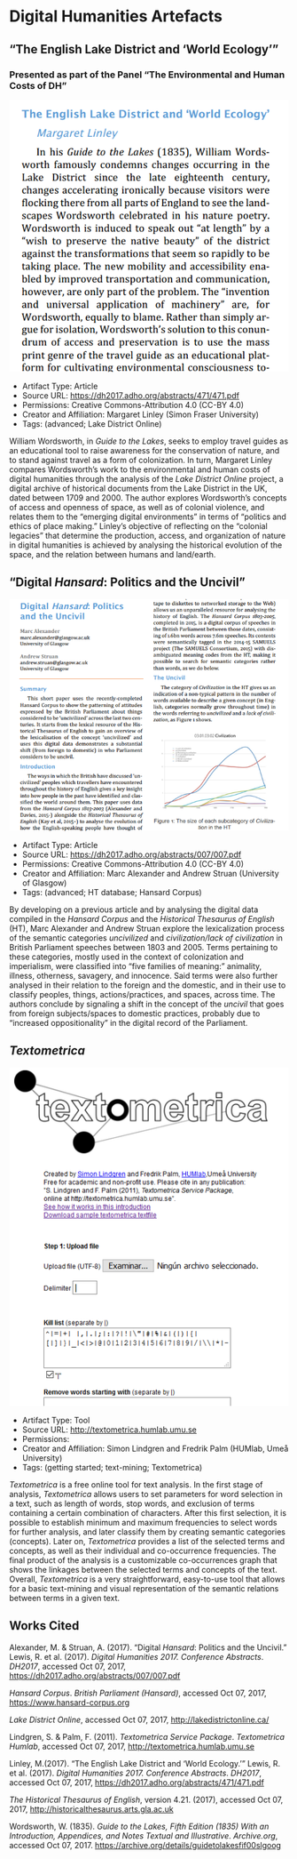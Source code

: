 # Digital Humanities Artefacts

## “The English Lake District and ‘World Ecology’”

### Presented as part of the Panel “The Environmental and Human Costs of DH”

![screenshot](https://github.com/LidiAzul/Digital-Humanities/blob/master/2017-10-07%20(5).png?raw=true)

* Artifact Type: Article
* Source URL: https://dh2017.adho.org/abstracts/471/471.pdf
* Permissions: Creative Commons-Attribution 4.0 (CC-BY 4.0)
* Creator and Affiliation: Margaret Linley (Simon Fraser University)
* Tags: (advanced; Lake District Online)

William Wordsworth, in *Guide to the Lakes*, seeks to employ travel guides as an educational tool to raise awareness for the conservation of nature, and to stand against travel as a form of colonization. In turn, Margaret Linley compares Wordsworth’s work to the environmental and human costs of digital humanities through the analysis of the *Lake District Online* project, a digital archive of historical documents from the Lake District in the UK, dated between 1709 and 2000. The author explores Wordsworth’s concepts of access and openness of space, as well as of colonial violence, and relates them to the “emerging digital environments” in terms of “politics and ethics of place making.” Linley’s objective of reflecting on the “colonial legacies” that determine the production, access, and organization of nature in digital humanities is achieved by analysing the historical evolution of the space, and the relation between humans and land/earth. 

## “Digital *Hansard*: Politics and the Uncivil” 

![screenshot](https://github.com/LidiAzul/Digital-Humanities/blob/master/2017-10-07%20(3).png?raw=true)

* Artifact Type: Article
* Source URL: https://dh2017.adho.org/abstracts/007/007.pdf
* Permissions: Creative Commons-Attribution 4.0 (CC-BY 4.0)
* Creator and Affiliation: Marc Alexander and Andrew Struan (University of Glasgow)
* Tags: (advanced; HT database; Hansard Corpus)

By developing on a previous article and by analysing the digital data compiled in the *Hansard Corpus* and the *Historical Thesaurus of English* (HT), Marc Alexander and Andrew Struan explore the lexicalization process of the semantic categories *uncivilized* and *civilization/lack of civilization* in British Parliament speeches between 1803 and 2005. Terms pertaining to these categories, mostly used in the context of colonization and imperialism, were classified into “five families of meaning:” animality, illness, otherness, savagery, and innocence. Said terms were also further analysed in their relation to the foreign and the domestic, and in their use to classify peoples, things, actions/practices, and spaces, across time. The authors conclude by signaling a shift in the concept of the *uncivil* that goes from foreign subjects/spaces to domestic practices, probably due to “increased oppositionality” in the digital record of the Parliament.


## *Textometrica*

![screenshot](https://github.com/LidiAzul/Digital-Humanities/blob/master/2017-10-07%20(7).png?raw=true)

* Artifact Type: Tool
* Source URL: http://textometrica.humlab.umu.se
* Permissions: 
* Creator and Affiliation: Simon Lindgren and Fredrik Palm (HUMlab, Umeå University)
* Tags: (getting started; text-mining; Textometrica)

*Textometrica* is a free online tool for text analysis. In the first stage of analysis, *Textometrica* allows users to set parameters for word selection in a text, such as length of words, stop words, and exclusion of terms containing a certain combination of characters. After this first selection, it is possible to establish minimum and maximum frequencies to select words for further analysis, and later classify them by creating semantic categories (concepts). Later on, *Textometrica* provides a list of the selected terms and concepts, as well as their individual and co-occurrence frequencies. The final product of the analysis is a customizable co-occurrences graph that shows the linkages between the selected terms and concepts of the text. Overall, *Textometrica* is a very straightforward, easy-to-use tool that allows for a basic text-mining and visual representation of the semantic relations between terms in a given text. 

## Works Cited

Alexander, M. & Struan, A. (2017). “Digital *Hansard*: Politics and the Uncivil.” Lewis, R. et al. (2017). *Digital Humanities 2017. Conference Abstracts*. *DH2017*, accessed Oct 07, 2017, https://dh2017.adho.org/abstracts/007/007.pdf

*Hansard Corpus*. *British Parliament (Hansard)*, accessed Oct 07, 2017, https://www.hansard-corpus.org

*Lake District Online*, accessed Oct 07, 2017, http://lakedistrictonline.ca/

Lindgren, S. & Palm, F. (2011). *Textometrica Service Package*. *Textometrica Humlab*, accessed Oct 07, 2017, http://textometrica.humlab.umu.se

Linley, M.(2017). “The English Lake District and ‘World Ecology.’” Lewis, R. et al. (2017). *Digital Humanities 2017. Conference Abstracts*. *DH2017*, accessed Oct 07, 2017, https://dh2017.adho.org/abstracts/471/471.pdf

*The Historical Thesaurus of English*, version 4.21. (2017), accessed Oct 07, 2017, http://historicalthesaurus.arts.gla.ac.uk

Wordsworth, W. (1835). *Guide to the Lakes, Fifth Edition (1835) With an Introduction, Appendices, and Notes Textual and Illustrative*. *Archive.org*, accessed Oct 07, 2017. https://archive.org/details/guidetolakesfif00slgoog
